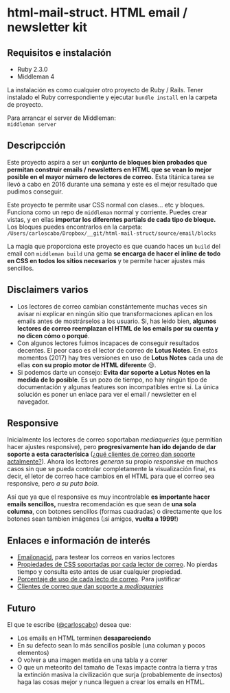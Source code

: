html-mail-struct. HTML email / newsletter kit
=============================================

## Requisitos e instalación

- Ruby 2.3.0
- Middleman 4

La instalación es como cualquier otro proyecto de Ruby / Rails. Tener instalado el Ruby correspondiente y ejecutar `bundle install` en la carpeta de proyecto.

Para arrancar el server de Middleman:  
`middleman server`

## Descripcción

Este proyecto aspira a ser un **conjunto de bloques bien probados que permitan construir emails / newsletters en HTML que se vean lo mejor posible en el mayor número de lectores de correo.** Esta titánica tarea se llevó a cabo en 2016 durante una semana y este es el mejor resultado que pudimos conseguir.

Este proyecto te permite usar CSS normal con clases... etc y bloques. Funciona como un repo de `middleman` normal y corriente. Puedes crear vistas, y en ellas **importar los diferentes partials de cada tipo de bloque.** Los bloques puedes encontrarlos en la carpeta: `/Users/carloscabo/Dropbox/__git/html-mail-struct/source/email/blocks`

La magia que proporciona este proyecto es que cuando haces un `build` del email con `middleman build` una gema **se encarga de hacer el inline de todo en CSS en todos los sitios necesarios** y te permite hacer ajustes más sencillos.

## Disclaimers varios

- Los lectores de correo cambian constántemente muchas veces sin avisar ni explicar en ningún sitio que transformaciones aplican en los emails antes de mostrárselos a los usuario. Si, has leido bien, **algunos lectores de correo reemplazan el HTML de los emails por su cuenta y no dicen cómo o porqué**.
- Con algunos lectores fuimos incapaces de conseguir resultados decentes. El peor caso es el lector de correo de **Lotus Notes**. En estos momentos (2017) hay tres versiones en uso de **Lotus Notes** cada una de ellas **con su propio motor de HTML diferente** 😢.
- Si podemos darte un consejo: **Evita dar soporte a Lotus Notes en la medida de lo posible**. Es un pozo de tiempo, no hay ningún tipo de documentación y algunas features son incompatibles entre si. La única solución es poner un enlace para ver el email / newsletter en el navegador.

## Responsive

Inicialmente los lectores de correo soportaban _mediaqueries_ (que permitían hacer ajustes responsive), pero **progresivamente han ido dejando de dar soporte a esta caracterísica** ([¿qué clientes de correo dan soporte actalmente?](https://litmus.com/help/email-clients/media-query-support/)). Ahora los lectores _generan_ su propio _responsive_ en muchos casos sin que se pueda controlar completamente la visualización final, es decir, el letor de correo hace cambios en el HTML para que el correo sea responsive, pero _a su puta bola_.

Así que ya que el responsive es muy incontrolable **es importante hacer emails sencillos,** nuestra recomendación es que sean de **una sola columna**, con botones sencillos (formas cuadradas) o directamente que los botones sean tambien imágenes (¡si amigos, **vuelta a 1999!**)

## Enlaces e información de interés

- [Emailonacid](https://www.emailonacid.com/), para testear los correos en varios lectores
- [Propiedades de CSS soportadas por cada lector de correo](https://www.campaignmonitor.com/css/color-background/background-attachment/). No pierdas tiempo y consulta esto antes de usar cualquier propiedad.
- [Porcentaje de uso de cada lecto de correo](https://emailclientmarketshare.com/). Para justificar 
- [Clientes de correo que dan soporte a _mediaqueries_](https://litmus.com/help/email-clients/media-query-support/)

## Futuro

El que te escribe ([@carloscabo](https://github.com/carloscabo)) desea que:
- Los emails en HTML terminen **desapareciendo**
- En su defecto sean lo más sencillos posible (una columan y pocos elementos)
- O volver a una imagen metida en una tabla y a correr
- O que un meteorito del tamaño de Texas impacte contra la tierra y tras la extinción masiva la civilización que surja (probablemente de insectos) haga las cosas mejor y nunca lleguen a crear los emails en HTML.